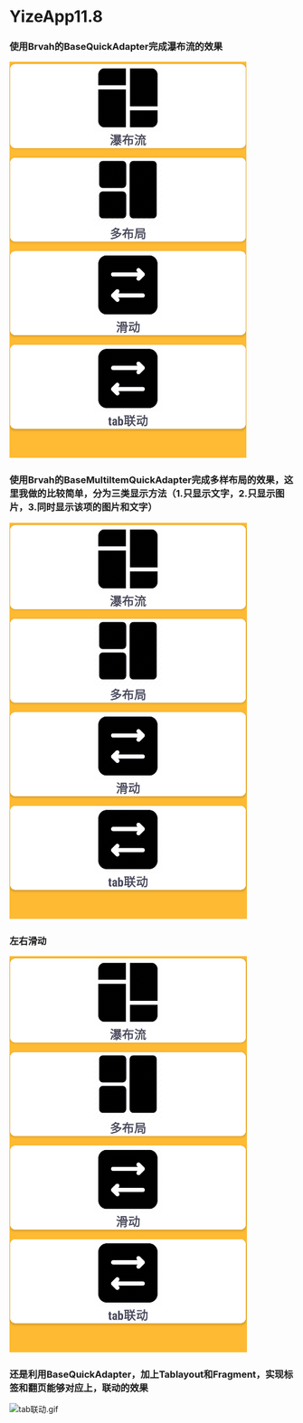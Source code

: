 # YizeApp11.8
### 使用Brvah的BaseQuickAdapter完成瀑布流的效果
![瀑布流.gif](show_pic%2F%E7%80%91%E5%B8%83%E6%B5%81.gif)

### 使用Brvah的BaseMultiItemQuickAdapter完成多样布局的效果，这里我做的比较简单，分为三类显示方法（1.只显示文字，2.只显示图片，3.同时显示该项的图片和文字）
![多布局.gif](show_pic%2F%E5%A4%9A%E5%B8%83%E5%B1%80.gif)

### 左右滑动
![滑动.gif](show_pic%2F%E6%BB%91%E5%8A%A8.gif)

### 还是利用BaseQuickAdapter，加上Tablayout和Fragment，实现标签和翻页能够对应上，联动的效果
![tab联动.gif](show_pic%2Ftab%E8%81%94%E5%8A%A8.gif)

